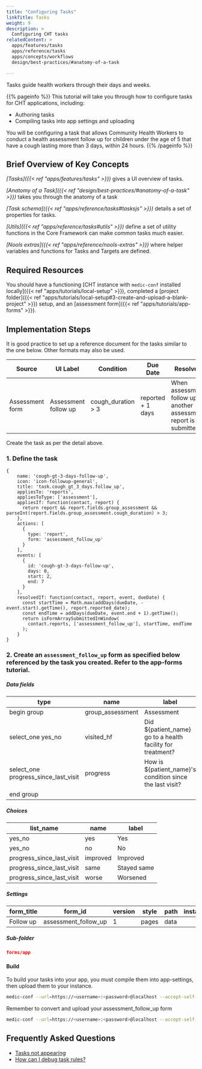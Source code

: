 ```yaml
---
title: "Configuring Tasks"
linkTitle: Tasks
weight: 9
description: >
  Configuring CHT tasks
relatedContent: >
  apps/features/tasks
  apps/reference/tasks
  apps/concepts/workflows
  design/best-practices/#anatomy-of-a-task

---
```


Tasks guide health workers through their days and weeks.

{{% pageinfo %}}
This tutorial will take you through how to configure tasks for CHT applications, including:

- Authoring tasks
- Compiling tasks into app settings and uploading

You will be configuring a task that allows Community Health Workers to conduct a health assessment follow up for children under the age of 5 that have a cough lasting more than 3 days, within 24 hours.
{{% /pageinfo %}}

## Brief Overview of Key Concepts

*[Tasks]({{< ref "apps/features/tasks" >}})* gives a UI overview of tasks.

*[Anatomy of a Task]({{< ref "design/best-practices/#anatomy-of-a-task" >}})* takes you through the anatomy of a task

*[Task schema]({{< ref "apps/reference/tasks#tasksjs" >}})* details a set of properties for tasks.

*[Utils]({{< ref "apps/reference/tasks#utils" >}})* define a set of utility functions in the Core Framework can make common tasks much easier.

*[Nools extras]({{< ref "apps/reference/nools-extras" >}})* where helper variables and functions for Tasks and Targets are defined.


## Required Resources

You should have a functioning [CHT instance with `medic-conf` installed locally]({{< ref "apps/tutorials/local-setup" >}}), completed a [project folder]({{< ref "apps/tutorials/local-setup#3-create-and-upload-a-blank-project" >}}) setup, and an [assessment form]({{< ref "apps/tutorials/app-forms" >}}).

## Implementation Steps

It is good practice to set up a reference document for the tasks similar to the one below. Other formats may also be used.

| Source  | UI Label | Condition  | Due Date | Resolved | Window period |
| ------------- | ------------- | ------------- | ------------- | ------------- | ------------- |
| Assessment form  | Assessment follow up  | cough_duration > 3  | reported + 1 days  | When assessment follow up or another assessment report is submitted  | 7 days  |

Create the task as per the detail above.

### 1. Define the task

```text
{
    name: 'cough-gt-3-days-follow-up',
    icon: 'icon-followup-general',
    title: 'task.cough_gt_3_days.follow_up',
    appliesTo: 'reports',
    appliesToType: ['assessment'],
    appliesIf: function(contact, report) {
      return report && report.fields.group_assessment && parseInt(report.fields.group_assessment.cough_duration) > 3;
    },
    actions: [
      {
        type: 'report',
        form: 'assessment_follow_up'
      }
    ],
    events: [
      {
        id: 'cough-gt-3-days-follow-up',
        days: 0,
        start: 2,
        end: 7
      }
    ],
    resolvedIf: function(contact, report, event, dueDate) {
      const startTime = Math.max(addDays(dueDate, -event.start).getTime(), report.reported_date);
      const endTime = addDays(dueDate, event.end + 1).getTime();
      return isFormArraySubmittedInWindow(
        contact.reports, ['assessment_follow_up'], startTime, endTime
      );
    }
}
```

### 2. Create an `assessment_follow_up` form as specified below referenced by the task you created. Refer to the app-forms tutorial.

##### Data fields

| type                          | name              | label                              | required | relevant            | appearance | constraint | constraint_message  | calculation | choice_filter  | hint | default |
| ----------------------------- | ----------------- | ---------------------------------- | -------- | ------------------- | ---------- | ---------- | ------------------- | ----------- | -------------- | ---- | ------- |
| begin group                   | group_assessment  | Assessment                         |          |                     |            |            |                     |             |                |      |         |
| select_one yes_no             | visited_hf             | Did ${patient_name} go to a health facility for treatment? | yes      |                     |            |            |                     |             |                |      |         |
| select_one progress_since_last_visit   | progress    | How is ${patient_name}'s condition since the last visit?     | yes      | ${visited_hf} = 'yes'    |            |            |                     |             |                |      |         |
| end group                     |                   |                                    |          |                     |            |            |                     |             |                |      |         |

##### Choices

| list_name         | name | label           |
| ----------------- | ---- | --------------- |
| yes_no            | yes  | Yes             |
| yes_no            | no   | No              |
| progress_since_last_visit            | improved   | Improved              |
| progress_since_last_visit            | same   | Stayed same              |
| progress_since_last_visit            | worse   | Worsened              |

##### Settings

| form_title     | form_id    | version | style | path | instance_name  | default_language  |
| -------------- | ---------- | ------- | ----- | ---- | -------------- | ----------------- |
| Follow up| assessment_follow_up | 1       | pages | data |                | en                |

##### Sub-folder

```json
forms/app
```

#### Build
To build your tasks into your app, you must compile them into app-settings, then upload them to your instance. 

```zsh
medic-conf --url=https://<username>:<password>@localhost --accept-self-signed-certs compile-app-settings backup-app-settings upload-app-settings
```

Remember to convert and upload your assessment_follow_up form
```zsh
medic-conf --url=https://<username>:<password>@localhost --accept-self-signed-certs convert-app-forms upload-app-forms -- assessment_follow_up
```

## Frequently Asked Questions

- [Tasks not appearing](https://forum.communityhealthtoolkit.org/t/tasks-not-appearing/537)
- [How can I debug task rules?](https://forum.communityhealthtoolkit.org/t/how-can-i-debug-task-rules/108)
